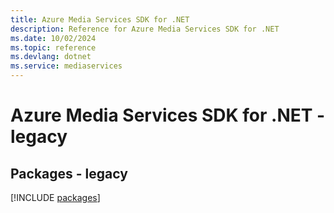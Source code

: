 ```yaml
---
title: Azure Media Services SDK for .NET
description: Reference for Azure Media Services SDK for .NET
ms.date: 10/02/2024
ms.topic: reference
ms.devlang: dotnet
ms.service: mediaservices
---
```

# Azure Media Services SDK for .NET - legacy
## Packages - legacy
[!INCLUDE [packages](media-services-index.md)]